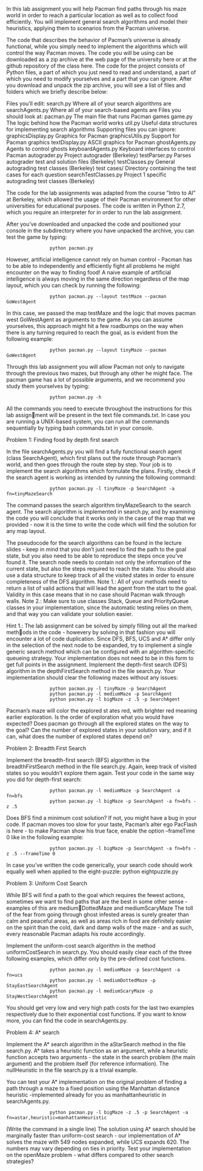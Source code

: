 In this lab assignment you will help Pacman find paths through his maze world in order to reach a particular location as well as to collect food efficiently. You will implement general search algorithms and model their heuristics, applying them to scenarios from the Pacman universe.

The code that describes the behavior of Pacman’s universe is already functional, while you simply need to implement the algorithms which will control the way Pacman moves. The code you will be using can be downloaded as a zip archive at the web page of the
university here or at the github repository of the class here. The code for the project consists of Python files, a part of which you just need to read
and understand, a part of which you need to modify yourselves and a part that you can ignore. After you download and unpack the zip archive, you will see a list of files and folders which we briefly describe below:

Files you’ll edit:
search.py Where all of your search algorithms are
searchAgents.py Where all of your search-based agents are
Files you should look at:
pacman.py The main file that runs Pacman games
game.py The logic behind how the Pacman world works
util.py Useful data structures for implementing search algorithms
Supporting files you can ignore:
graphicsDisplay.py Graphics for Pacman
graphicsUtils.py Support for Pacman graphics
textDisplay.py ASCII graphics for Pacman
ghostAgents.py Agents to control ghosts
keyboardAgents.py Keyboard interfaces to control Pacman
autograder.py Project autograder (Berkeley)
testParser.py Parses autograder test and solution files (Berkeley)
testClasses.py General autograding test classes (Berkeley)
test cases/ Directory containing the test cases for each question
searchTestClasses.py Project 1 specific autograding test classes (Berkeley)

The code for the lab assignments was adapted from the course ”Intro to AI” at Berkeley, which allowed the usage of their Pacman environment for other universities for educational purposes. The code is written in Python 2.7, which you require an interpreter for in order
to run the lab assignment.

After you’ve downloaded and unpacked the code and positioned your console in the subdirectory where you have unpacked the archive, you can test the game by typing: 

					python pacman.py 

However, artificial intelligence cannot rely on human control - Pacman has to be able to independently and efficiently fight all problems he might encounter on the way to finding food! A naive example of artificial intelligence is always moving in the same direction regardless of the map layout, which you can check by running the following:

					python pacman.py --layout testMaze --pacman GoWestAgent

In this case, we passed the map testMaze and the logic that moves pacman west GoWestAgent as arguments to the game. As you can assume yourselves, this approach might hit a few roadbumps on the way when there is any turning required to reach the goal, as is evident from the following example:

					python pacman.py --layout tinyMaze --pacman GoWestAgent

Through this lab assignment you will allow Pacman not only to navigate through the previous two mazes, but through any other he might face. The pacman game has a lot of possible arguments, and we recommend you study them yourselves by typing:

					python pacman.py -h

All the commands you need to execute throughout the instructions for this lab assignment will be present in the text file commands.txt. In case you are running a UNIX-based system, you can run all the commands sequentially by typing bash commands.txt in your console.

Problem 1: Finding food by depth first search

In the file searchAgents.py you will find a fully functional search agent (class SearchAgent), which first plans out the route through Pacman’s world, and then goes through the route step by step. Your job is to implement the search algorithms which formulate the plans. Firstly, check if the search agent is working as intended by running the following command:

					python pacman.py -l tinyMaze -p SearchAgent -a fn=tinyMazeSearch

The command passes the search algorithm tinyMazeSearch to the search agent. The search algorithm is implemented in search.py, and by examining the code you will conclude that it works only in the case of the map that we provided - now it is the time to write the code which will find the solution for any map layout.

The pseudocode for the search algorithms can be found in the lecture slides - keep in mind that you don’t just need to find the path to the goal state, but you also need to be able to reproduce the steps once you’ve found it. The search node needs to contain not only the information of the current state, but also the steps required to reach the state. You should also use a data structure to keep track of all the visited states in order to ensure completeness of the DFS algorithm.
Note 1.: All of your methods need to return a list of valid actions that will lead the agent from the start to the goal. Validity in this case means that in no case should Pacman walk through walls.
Note 2.: Make sure to use classes Stack, Queue and PriorityQueue classes in your implementation, since the automatic testing relies on them, and that way you can validate your solution easier.

Hint 1.: The lab assignment can be solved by simply filling out all the marked methods in the code - howevery by solving in that fashion you will encounter a lot of code duplication. Since DFS, BFS, UCS and A* differ only in the selection of the next node to be expanded, try to implement a single generic search method which can be configured with an algorithm-specific queueing strategy. Your implementation does not need to be
in this form to get full points in the assignment. Implement the depth-first search (DFS) algorithm in the depthFirstSearch method in the file search.py. Your implementation should clear the following mazes without any issues:

					python pacman.py -l tinyMaze -p SearchAgent
					python pacman.py -l mediumMaze -p SearchAgent
					python pacman.py -l bigMaze -z .5 -p SearchAgent

Pacman’s maze will color the explored st ates red, with brighter red meaning earlier exploration. Is the order of exploration what you would have expected? Does pacman go through all the explored states on the way to the goal? Can the number of explored states in your solution vary, and if it can, what does the number of explored states depend on?

Problem 2: Breadth First Search

Implement the breadth-first search (BFS) algorithm in the breadthFirstSearch method in the file search.py. Again, keep track of visited states so you wouldn’t explore them again. Test your code in the same way you did for depth-first search:

					python pacman.py -l mediumMaze -p SearchAgent -a fn=bfs
					python pacman.py -l bigMaze -p SearchAgent -a fn=bfs -z .5

Does BFS find a minimum cost solution? If not, you might have a bug in your code. If pacman moves too slow for your taste, Pacman’s alter ego PacFlash is here - to make Pacman show his true face, enable the option –frameTime 0 like in the following example:
			
					python pacman.py -l bigMaze -p SearchAgent -a fn=bfs -z .5 --frameTime 0

In case you’ve written the code generically, your search code should work equally well when applied to the eight-puzzle: python eightpuzzle.py

Problem 3: Uniform Cost Search

While BFS will find a path to the goal which requires the fewest actions, sometimes we want to find paths that are the best in some other sense - examples of this are mediumDottedMaze and mediumScaryMaze The toll of the fear from going through ghost infested areas is surely greater than calm and peaceful areas, as well as areas rich in food are definitely easier on the spirit than the cold, dark and damp walls of the maze - and as such, every reasonable Pacman adapts his route accordingly.

Implement the uniform-cost search algorithm in the method uniformCostSearch in search.py. You should easily clear each of the three following examples, which differ only by the pre-defined cost functions.

					python pacman.py -l mediumMaze -p SearchAgent -a fn=ucs
					python pacman.py -l mediumDottedMaze -p StayEastSearchAgent
					python pacman.py -l mediumScaryMaze -p StayWestSearchAgent

You should get very low and very high path costs for the last two examples respectively due to their exponential cost functions. If you want to know more, you can find the code in searchAgents.py.

Problem 4: A* search

Implement the A* search algorithm in the aStarSearch method in the file search.py. A* takes a heuristic function as an argument, while a heuristic function accepts two arguments - the state in the search problem (the main argument) and the problem itself (for reference information). The nullHeuristic in the file search.py is a trivial example.

You can test your A* implementation on the original problem of finding a path through a maze to a fixed position using the Manhattan distance heuristic -implemented already for you as manhattanheuristic in searchAgents.py.
					
					python pacman.py -l bigMaze -z .5 -p SearchAgent -a fn=astar,heuristic=manhattanHeuristic

(Write the command in a single line)
The solution using A* search should be marginally faster than uniform-cost search - our implementation of A* solves the maze with 549 nodes expanded, while UCS expands 620. The numbers may vary depending on ties in priority. Test your implementation on the openMaze problem - what differs compared to other search strategies?
